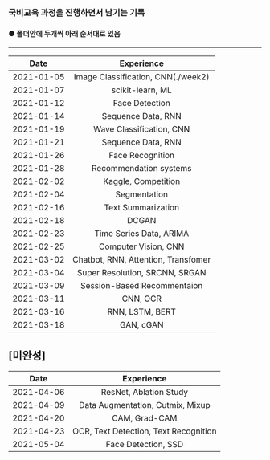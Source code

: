 ### 국비교육 과정을 진행하면서 남기는 기록 

#### ● 폴더안에 두개씩 아래 순서대로 있음
---
|  Date    |      Experience        |
|:--------:|:----------------------:|
|2021-01-05|Image Classification, CNN(./week2)|
|2021-01-07|scikit-learn, ML        |
|2021-01-12|Face Detection          |
|2021-01-14|Sequence Data, RNN      |
|2021-01-19|Wave Classification, CNN|
|2021-01-21|Sequence Data, RNN     |
|2021-01-26|Face Recognition       |
|2021-01-28|Recommendation systems |
|2021-02-02|Kaggle, Competition    |
|2021-02-04|Segmentation           |
|2021-02-16|Text Summarization     |
|2021-02-18|DCGAN                  |
|2021-02-23|Time Series Data, ARIMA|
|2021-02-25|Computer Vision, CNN   |
|2021-03-02|Chatbot, RNN, Attention, Transfomer|
|2021-03-04|Super Resolution, SRCNN, SRGAN|
|2021-03-09|Session-Based Recommentaion|
|2021-03-11|CNN, OCR                |
|2021-03-16|RNN, LSTM, BERT      |
|2021-03-18|GAN, cGAN           |

## [미완성]

|  Date    |              Experience           |
|:--------:|:---------------------------------:|
|2021-04-06|ResNet, Ablation Study             |
|2021-04-09|Data Augmentation, Cutmix, Mixup   |
|2021-04-20|CAM, Grad-CAM                       |
|2021-04-23|OCR, Text Detection, Text Recognition|
|2021-05-04|Face Detection, SSD               |

